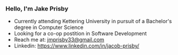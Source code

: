 ### Hello, I'm Jake Prisby

- Currently attending Kettering University in pursuit of a Bachelor's degree in Computer Science
- Looking for a co-op postition in Software Development
- Reach me at: <a href = "jmprisby33@gmail.com">jmprisby33@gmail.com</a>
- Linkedin: <a href = "https://www.linkedin.com/in/jacob-prisby/">https://www.linkedin.com/in/jacob-prisby/</a>
